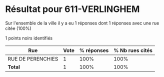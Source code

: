 # Résultat pour 611-VERLINGHEM

Sur l'ensemble de la ville il y a eu 1 réponses dont 1 réponses avec une rue citée (100%)

1 points noirs identifiés

| Rue | Vote | % réponses | % Nb rues cités|
|-----|------|------------|----------------|
| RUE DE PERENCHIES | 1 | 100% | 100%|
| **Total** | 1 | 100% | 100%|
